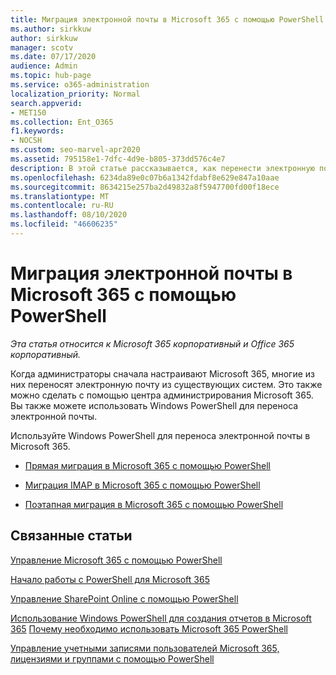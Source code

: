 ```yaml
---
title: Миграция электронной почты в Microsoft 365 с помощью PowerShell
ms.author: sirkkuw
author: sirkkuw
manager: scotv
ms.date: 07/17/2020
audience: Admin
ms.topic: hub-page
ms.service: o365-administration
localization_priority: Normal
search.appverid:
- MET150
ms.collection: Ent_O365
f1.keywords:
- NOCSH
ms.custom: seo-marvel-apr2020
ms.assetid: 795158e1-7dfc-4d9e-b805-373dd576c4e7
description: В этой статье рассказывается, как перенести электронную почту из существующей системы в Microsoft 365 с помощью PowerShell.
ms.openlocfilehash: 6234da89e0c07b6a1342fdabf8e629e847a10aae
ms.sourcegitcommit: 8634215e257ba2d49832a8f5947700fd00f18ece
ms.translationtype: MT
ms.contentlocale: ru-RU
ms.lasthandoff: 08/10/2020
ms.locfileid: "46606235"
---
```

# <a name="use-powershell-for-email-migration-to-microsoft-365"></a>Миграция электронной почты в Microsoft 365 с помощью PowerShell

*Эта статья относится к Microsoft 365 корпоративный и Office 365 корпоративный.*

Когда администраторы сначала настраивают Microsoft 365, многие из них переносят электронную почту из существующих систем. Это также можно сделать с помощью центра администрирования Microsoft 365. Вы также можете использовать Windows PowerShell для переноса электронной почты.
  
Используйте Windows PowerShell для переноса электронной почты в Microsoft 365. 
  
- [Прямая миграция в Microsoft 365 с помощью PowerShell](use-powershell-to-perform-a-cutover-migration-to-office-365.md)
    
- [Миграция IMAP в Microsoft 365 с помощью PowerShell](use-powershell-to-perform-an-imap-migration-to-office-365.md)
    
- [Поэтапная миграция в Microsoft 365 с помощью PowerShell](use-powershell-to-perform-a-staged-migration-to-office-365.md)
    
## <a name="related-topics"></a>Связанные статьи

[Управление Microsoft 365 с помощью PowerShell](manage-office-365-with-office-365-powershell.md)
  
[Начало работы с PowerShell для Microsoft 365](getting-started-with-office-365-powershell.md)
  
[Управление SharePoint Online с помощью PowerShell](manage-sharepoint-online-with-office-365-powershell.md)
  
[Использование Windows PowerShell для создания отчетов в Microsoft 365](use-windows-powershell-to-create-reports-in-office-365.md) 
 [Почему необходимо использовать Microsoft 365 PowerShell](why-you-need-to-use-office-365-powershell.md)
  
[Управление учетными записями пользователей Microsoft 365, лицензиями и группами с помощью PowerShell](manage-user-accounts-and-licenses-with-office-365-powershell.md)

